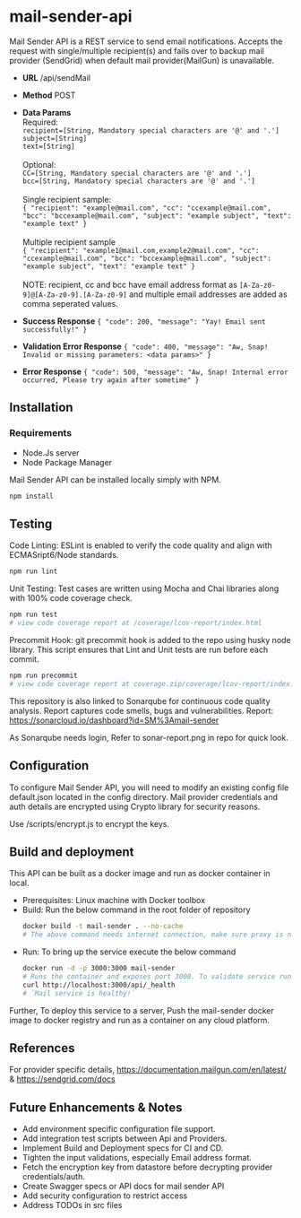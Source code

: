 # mail-sender-api

Mail Sender API is a REST service to send email notifications. 
Accepts the request with single/multiple recipient(s) and fails over to backup mail provider (SendGrid) when default mail provider(MailGun) is unavailable.

* **URL**
/api/sendMail

* **Method**
POST

* **Data Params**
<br />Required:<br />
`recipient=[String, Mandatory special characters are '@' and '.']`<br />
`subject=[String]`<br />
`text=[String]`<br /><br />
Optional:<br />
`CC=[String, Mandatory special characters are '@' and '.']`<br />
`bcc=[String, Mandatory special characters are '@' and '.']`<br /><br />
Single recipient sample: <br />
`{
    "recipient": "example@mail.com",
    "cc": "ccexample@mail.com",
    "bcc": "bccexample@mail.com",
    "subject": "example subject",
	"text": "example text"
}`
<br /><br />Multiple recipient sample<br />
`{
    "recipient": "example1@mail.com,example2@mail.com",
    "cc": "ccexample@mail.com",
    "bcc": "bccexample@mail.com",
    "subject": "example subject",
	"text": "example text"
}`
<br /><br />NOTE: recipient, cc and bcc have email address format as `[A-Za-z0-9]@[A-Za-z0-9].[A-Za-z0-9]` and multiple email addresses are added as comma seperated values.

* **Success Response**
`{
    "code": 200,
    "message": "Yay! Email sent successfully!"
}`

* **Validation Error Response**
`{
    "code": 400,
    "message": "Aw, Snap! Invalid or missing parameters: <data params>"
}`

* **Error Response**
`{
    "code": 500,
    "message": "Aw, Snap! Internal error occurred, Please try again after sometime"
}`

## Installation
### Requirements
* Node.Js server
* Node Package Manager

Mail Sender API can be installed locally simply with NPM.
```bash
npm install
```

## Testing
Code Linting: ESLint is enabled to verify the code quality and align with ECMASript6/Node standards.
```bash
npm run lint
```

Unit Testing: Test cases are written using Mocha and Chai libraries along with 100% code coverage check.
```bash
npm run test
# view code coverage report at /coverage/lcov-report/index.html
```

Precommit Hook: git precommit hook is added to the repo using husky node library. This script ensures that Lint and Unit tests are run before each commit.
```bash
npm run precommit
# view code coverage report at coverage.zip/coverage/lcov-report/index.html
```

This repository is also linked to Sonarqube for continuous code quality analysis. Report captures code smells, bugs and vulnerabilities.
Report: https://sonarcloud.io/dashboard?id=SM%3Amail-sender

As Sonarqube needs login, Refer to sonar-report.png in repo for quick look.

## Configuration
To configure Mail Sender API, you will need to modify an existing config file default.json located in the config directory.
Mail provider credentials and auth details are encrypted using Crypto library for security reasons.

Use /scripts/encrypt.js to encrypt the keys.

## Build and deployment
This API can be built as a docker image and run as docker container in local.

* Prerequisites: Linux machine with Docker toolbox<br />
* Build: Run the below command in the root folder of repository<br />
    ```bash
    docker build -t mail-sender . --no-cache
  # The above command needs internet connection, make sure proxy is not enabled. If enabled pass arguments --build-arg HTTP_PROXY=<YourProxy> and --build-arg HTTPS_PROXY=<YourProxy> in the command.
    ```
* Run: To bring up the service execute the below command<br />
    ```bash
    docker run -d -p 3000:3000 mail-sender
  # Runs the container and exposes port 3000. To validate service run curl on health end point
    curl http://localhost:3000/api/_health
  # `Mail service is healthy!`
    ```

Further, To deploy this service to a server, Push the mail-sender docker image to docker registry and run as a container on any cloud platform.

## References
For provider specific details, https://documentation.mailgun.com/en/latest/ &
https://sendgrid.com/docs<br />

## Future Enhancements & Notes
* Add environment specific configuration file support.
* Add integration test scripts between Api and Providers.
* Implement Build and Deployment specs for CI and CD.
* Tighten the input validations, especially Email address format.
* Fetch the encryption key from datastore before decrypting provider credentials/auth.
* Create Swagger specs or API docs for mail sender API
* Add security configuration to restrict access
* Address TODOs in src files
